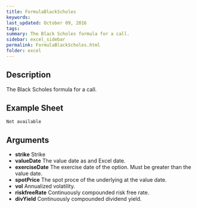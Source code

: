 ```yaml
---
title: FormulaBlackScholes
keywords:
last_updated: October 09, 2016
tags:
summary: The Black Scholes formula for a call.
sidebar: excel_sidebar
permalink: FormulaBlackScholes.html
folder: excel
---
```


## Description
The Black Scholes formula for a call.

<!--HUMAN EDIT START-->

<!--## Details-->

<!--HUMAN EDIT END-->

## Example Sheet

    Not available

## Arguments

* **strike** Strike
* **valueDate** The value date as and Excel date.
* **exerciseDate** The exercise date of the option.  Must be greater than the value date.
* **spotPrice** The spot proce of the underlying at the value date.
* **vol** Annualized volatility.
* **riskfreeRate** Continuously compounded risk free rate.
* **divYield** Continuously compounded dividend yield.

<!--HUMAN EDIT START-->

<!--## Validation-->

<!--HUMAN EDIT END-->

